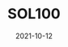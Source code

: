 ---
slug: "SOL100"
date: "2021-10-12"
title: "SOL100"
logline: "SOL100 is a collectible scarcity token powered by the Solana blockchain."
cta: "https://sol100.io/"
logo: /img/SOL100.png
category: defi
website: https://sol100.io/
twitter: "https://twitter.com/sol100token"
telegram: "https://t.me/sol100official"
status: live
---